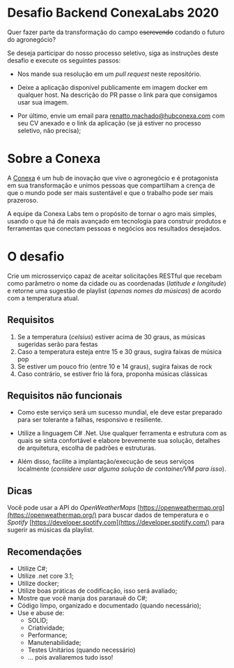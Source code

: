 # Desafio Backend ConexaLabs 2020

Quer fazer parte da transformação do campo ~~escrevendo~~ codando o futuro do agronegócio?

Se deseja participar do nosso processo seletivo, siga as instruções deste desafio e execute os seguintes passos: 

* Nos mande sua resolução em um *pull request* neste repositório.

* Deixe a aplicação disponível publicamente em imagem docker em qualquer host. Na descrição do PR passe o link para que consigamos usar sua imagem.

* Por último, envie um email para [renatto.machado@hubconexa.com](mailto:renatto.machado@hubconexa.com) com seu CV anexado e o link da aplicação (se já estiver no processo seletivo, não precisa);

  

# Sobre a Conexa

A [Conexa](http://hubconexa.com/) é um hub de inovação que vive o agronegócio e é protagonista em sua transformação e unimos pessoas que compartilham a crença de que o mundo pode ser mais sustentável e que o trabalho pode ser mais prazeroso.

A equipe da Conexa Labs tem o propósito de tornar o agro mais simples, usando o que há de mais avançado em tecnologia para construir produtos e ferramentas que conectam pessoas e negócios aos resultados desejados.



# O desafio

Crie um microsserviço capaz de aceitar solicitações RESTful que recebam como parâmetro o nome da cidade ou as coordenadas (*latitude e longitude*) e retorne uma sugestão de playlist (*apenas nomes da músicas*) de acordo com a temperatura atual.



## Requisitos

1. Se a temperatura (*celsius*) estiver acima de 30 graus, as músicas sugeridas serão para festas
2. Caso a temperatura esteja entre 15 e 30 graus, sugira faixas de música pop
3. Se estiver um pouco frio (entre 10 e 14 graus), sugira faixas de rock
4. Caso contrário, se estiver frio lá fora, proponha músicas clássicas

## Requisitos não funcionais

- Como este serviço será um sucesso mundial, ele deve estar preparado para ser tolerante a falhas, responsivo e resiliente.

- Utilize a linguagem C# .Net. Use qualquer ferramenta e estrutura com as quais se sinta confortável e elabore brevemente sua solução, detalhes de arquitetura, escolha de padrões e estruturas.

- Além disso, facilite a implantação/execução de seus serviços localmente (*considere usar alguma solução de container/VM para isso*). 

## Dicas

Você pode usar a API do *OpenWeatherMaps* [https://openweathermap.org](https://openweathermap.org/) para buscar dados de temperatura e o *Spotify* [https://developer.spotify.com](https://developer.spotify.com/) para sugerir as músicas da playlist.


## Recomendações

* Utilize C#;
* Utilize .net core 3.1;
* Utilize docker;
* Utilize boas práticas de codificação, isso será avaliado;
* Mostre que você manja dos paranauê do C#;
* Código limpo, organizado e documentado (quando necessário);
* Use e abuse de:
  * SOLID;
  * Criatividade;
  * Performance;
  * Manutenabilidade;
  * Testes Unitários (quando necessário)
  * ... pois avaliaremos tudo isso!
